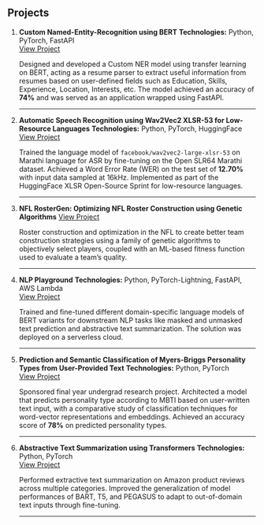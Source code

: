 ## Projects

1. **Custom Named-Entity-Recognition using BERT**
   **Technologies:** Python, PyTorch, FastAPI  
   [View Project](https://github.com/sumedhkhodke/Custom-Named-Entity-Recognition)

   Designed and developed a Custom NER model using transfer learning on BERT, acting as a resume parser to extract useful information from resumes based on user-defined fields such as Education, Skills, Experience, Location, Interests, etc. The model achieved an accuracy of **74%** and was served as an application wrapped using FastAPI.

   ---

2. **Automatic Speech Recognition using Wav2Vec2 XLSR-53 for Low-Resource Languages**
   **Technologies:** Python, PyTorch, HuggingFace  
   [View Project](https://github.com/sumedhkhodke/xlsr-wav2vec2-asr-marathi)

   Trained the language model of `facebook/wav2vec2-large-xlsr-53` on Marathi language for ASR by fine-tuning on the Open SLR64 Marathi dataset. Achieved a Word Error Rate (WER) on the test set of **12.70%** with input data sampled at 16kHz. Implemented as part of the HuggingFace XLSR Open-Source Sprint for low-resource languages.

   ---

3. **NFL RosterGen: Optimizing NFL Roster Construction using Genetic Algorithms**
   [View Project](https://github.com/sumedhkhodke/NFL-Team-Construction-1)

   Roster construction and optimization in the NFL to create better team construction strategies using a family of genetic algorithms to objectively select players, coupled with an ML-based fitness function used to evaluate a team’s quality.

   ---

4. **NLP Playground**
   **Technologies:** Python, PyTorch-Lightning, FastAPI, AWS Lambda  
   [View Project](https://github.com/sumedhkhodke/NLPPlayground)

   Trained and fine-tuned different domain-specific language models of BERT variants for downstream NLP tasks like masked and unmasked text prediction and abstractive text summarization. The solution was deployed on a serverless cloud.

   ---

5. **Prediction and Semantic Classification of Myers-Briggs Personality Types from User-Provided Text**
   **Technologies:** Python, PyTorch  
   [View Project](https://github.com/sumedhkhodke/MyersBriggs-Personality-Detection)

   Sponsored final year undergrad research project. Architected a model that predicts personality type according to MBTI based on user-written text input, with a comparative study of classification techniques for word-vector representations and embeddings. Achieved an accuracy score of **78%** on predicted personality types.

   ---

6. **Abstractive Text Summarization using Transformers**
   **Technologies:** Python, PyTorch  
   [View Project](https://github.com/sumedhkhodke/Summarization-Ecommerce-Reviews)

   Performed extractive text summarization on Amazon product reviews across multiple categories. Improved the generalization of model performances of BART, T5, and PEGASUS to adapt to out-of-domain text inputs through fine-tuning.

   ---
